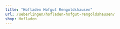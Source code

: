 ```yaml
---
title: "Hofladen Hofgut Rengoldshausen"
url: /ueberlingen/hofladen-hofgut-rengoldshausen/
shop: Hofladen
---
```

